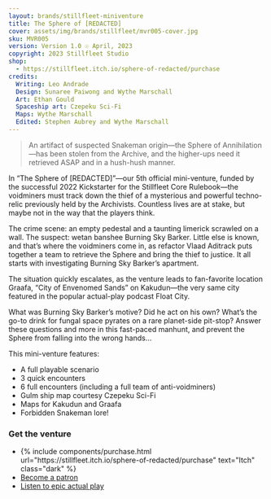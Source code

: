 ```yaml
---
layout: brands/stillfleet-miniventure
title: The Sphere of [REDACTED]
cover: assets/img/brands/stillfleet/mvr005-cover.jpg
sku: MVR005
version: Version 1.0 ☉ April, 2023
copyright: 2023 Stillfleet Studio
shop:
  - https://stillfleet.itch.io/sphere-of-redacted/purchase
credits:
  Writing: Leo Andrade
  Design: Sunaree Paiwong and Wythe Marschall 
  Art: Ethan Gould
  Spaceship art: Czepeku Sci-Fi
  Maps: Wythe Marschall 
  Edited: Stephen Aubrey and Wythe Marschall
---
```


> An artifact of suspected Snakeman origin—the Sphere of Annihilation—has been stolen from the Archive, and the higher-ups need it retrieved ASAP and in a hush-hush manner.

In “The Sphere of [REDACTED]”—our 5th official mini-venture, funded by the successful 2022 Kickstarter for the Stillfleet Core Rulebook—the voidminers must track down the thief of a mysterious and powerful techno-relic previously held by the Archivists. Countless lives are at stake, but maybe not in the way that the players think.

The crime scene: an empty pedestal and a taunting limerick scrawled on a wall. The suspect: wetan banshee Burning Sky Barker. Little else is known, and that’s where the voidminers come in, as refactor Vlaad Aditrack puts together a team to retrieve the Sphere and bring the thief to justice. It all starts with investigating Burning Sky Barker’s apartment.

The situation quickly escalates, as the venture leads to fan-favorite location Graafa, “City of Envenomed Sands” on Kakudun—the very same city featured in the popular actual-play podcast Float City.

What was Burning Sky Barker’s motive? Did he act on his own? What’s the go-to drink for fungal space pyrates on a rare planet-side pit-stop? Answer these questions and more in this fast-paced manhunt, and prevent the Sphere from falling into the wrong hands…

This mini-venture features:

- A full playable scenario
- 3 quick encounters
- 6 full encounters (including a full team of anti-voidminers)
- Gulm ship map courtesy Czepeku Sci-Fi
- Maps for Kakudun and Graafa
- Forbidden Snakeman lore!


### Get the venture

<ul class="rowlist">
  <li>
    {% include components/purchase.html url="https://stillfleet.itch.io/sphere-of-redacted/purchase" text="Itch" class="dark" %}
  </li>
  <li>
    <a href="https://www.patreon.com/stillfleet?fan_landing=true" class="external patreon dark">Become a patron</a>
  </li>
  <li>
    <a href="https://funcity.ventures/category/float-city/" class="external floatcity dark">Listen to epic actual play</a>
  </li>
</ul>